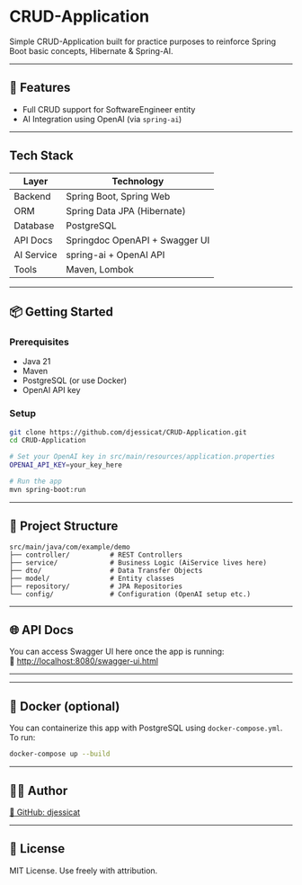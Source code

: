 # CRUD-Application

Simple CRUD-Application built for practice purposes to reinforce Spring Boot basic concepts, Hibernate & Spring-AI.

---

## 🚀 Features

- Full CRUD support for SoftwareEngineer entity
- AI Integration using OpenAI (via `spring-ai`)

---

## Tech Stack

| Layer      | Technology                     |
| ---------- | ------------------------------ |
| Backend    | Spring Boot, Spring Web        |
| ORM        | Spring Data JPA (Hibernate)    |
| Database   | PostgreSQL                     |
| API Docs   | Springdoc OpenAPI + Swagger UI |
| AI Service | spring-ai + OpenAI API         |
| Tools      | Maven, Lombok                  |

---

## 📦 Getting Started

### Prerequisites

- Java 21
- Maven
- PostgreSQL (or use Docker)
- OpenAI API key

### Setup

```bash
git clone https://github.com/djessicat/CRUD-Application.git
cd CRUD-Application

# Set your OpenAI key in src/main/resources/application.properties
OPENAI_API_KEY=your_key_here

# Run the app
mvn spring-boot:run
```

---

## 📂 Project Structure

```text
src/main/java/com/example/demo
├── controller/          # REST Controllers
├── service/             # Business Logic (AiService lives here)
├── dto/                 # Data Transfer Objects
├── model/               # Entity classes
├── repository/          # JPA Repositories
└── config/              # Configuration (OpenAI setup etc.)
```

---

## 🌐 API Docs

You can access Swagger UI here once the app is running:  
🔗 [http://localhost:8080/swagger-ui.html](http://localhost:8080/swagger-ui.html)

---

---

## 🐳 Docker (optional)

You can containerize this app with PostgreSQL using `docker-compose.yml`.  
To run:

```bash
docker-compose up --build
```

---

## 👩‍💻 Author

[🔗 GitHub: djessicat](https://github.com/djessicat)

---

## 📝 License

MIT License. Use freely with attribution.
